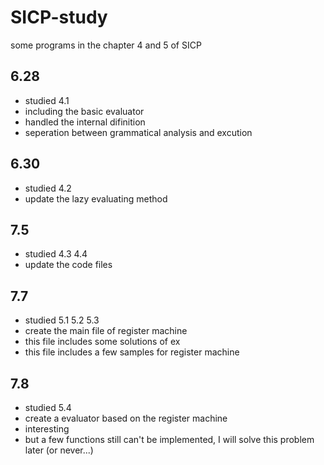 # SICP-study
some programs in the chapter 4 and 5 of SICP
## 6.28
- studied 4.1
- including the basic evaluator
- handled the internal difinition
- seperation between grammatical analysis and excution

## 6.30
- studied 4.2
- update the lazy evaluating method

## 7.5
- studied 4.3 4.4
- update the code files

## 7.7
- studied 5.1 5.2 5.3
- create the main file of register machine
- this file includes some solutions of ex
- this file includes a few samples for register machine

## 7.8
- studied 5.4
- create a evaluator based on the register machine
- interesting
- but a few functions still can't be implemented, I will solve this problem later (or never...)
